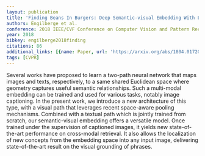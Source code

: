 ```yaml
---
layout: publication
title: 'Finding Beans In Burgers: Deep Semantic-visual Embedding With Localization'
authors: Engilberge et al.
conference: 2018 IEEE/CVF Conference on Computer Vision and Pattern Recognition
year: 2018
bibkey: engilberge2018finding
citations: 86
additional_links: [{name: Paper, url: 'https://arxiv.org/abs/1804.01720'}]
tags: [CVPR]
---
```

Several works have proposed to learn a two-path neural network that maps
images and texts, respectively, to a same shared Euclidean space where geometry
captures useful semantic relationships. Such a multi-modal embedding can be
trained and used for various tasks, notably image captioning. In the present
work, we introduce a new architecture of this type, with a visual path that
leverages recent space-aware pooling mechanisms. Combined with a textual path
which is jointly trained from scratch, our semantic-visual embedding offers a
versatile model. Once trained under the supervision of captioned images, it
yields new state-of-the-art performance on cross-modal retrieval. It also
allows the localization of new concepts from the embedding space into any input
image, delivering state-of-the-art result on the visual grounding of phrases.